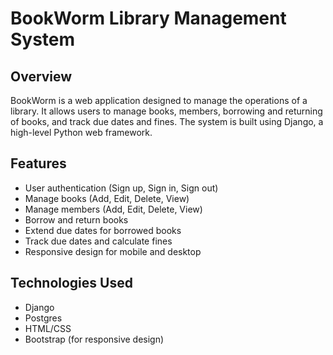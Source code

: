 # BookWorm Library Management System

## Overview

BookWorm is a web application designed to manage the operations of a library. It allows users to manage books, members, borrowing and returning of books, and track due dates and fines. The system is built using Django, a high-level Python web framework.

## Features

- User authentication (Sign up, Sign in, Sign out)
- Manage books (Add, Edit, Delete, View)
- Manage members (Add, Edit, Delete, View)
- Borrow and return books
- Extend due dates for borrowed books
- Track due dates and calculate fines
- Responsive design for mobile and desktop

## Technologies Used

- Django
- Postgres
-  HTML/CSS
- Bootstrap (for responsive design)

